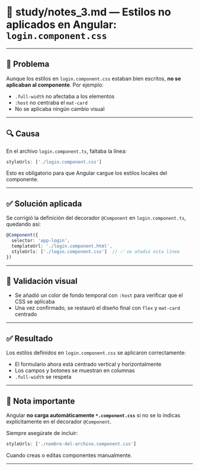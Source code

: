 # 📘 study/notes_3.md — Estilos no aplicados en Angular: `login.component.css`

---

## 🧪 Problema

Aunque los estilos en `login.component.css` estaban bien escritos, **no se aplicaban al componente**. Por ejemplo:

- `.full-width` no afectaba a los elementos
- `:host` no centraba el `mat-card`
- No se aplicaba ningún cambio visual

---

## 🔍 Causa

En el archivo `login.component.ts`, faltaba la línea:

```ts
styleUrls: ['./login.component.css']
```

Esto es obligatorio para que Angular cargue los estilos locales del componente.

---

## ✅ Solución aplicada

Se corrigió la definición del decorador `@Component` en `login.component.ts`, quedando así:

```ts
@Component({
  selector: 'app-login',
  templateUrl: './login.component.html',
  styleUrls: ['./login.component.css']  // ✅ se añadió esta línea
})
```

---

## 🧪 Validación visual

- Se añadió un color de fondo temporal con `:host` para verificar que el CSS se aplicaba
- Una vez confirmado, se restauró el diseño final con `flex` y `mat-card` centrado

---

## ✅ Resultado

Los estilos definidos en `login.component.css` se aplicaron correctamente:
- El formulario ahora está centrado vertical y horizontalmente
- Los campos y botones se muestran en columnas
- `.full-width` se respeta

---

## 📌 Nota importante

Angular **no carga automáticamente `*.component.css`** si no se lo indicas explícitamente en el decorador `@Component`.

Siempre asegúrate de incluir:

```ts
styleUrls: ['./nombre-del-archivo.component.css']
```

Cuando creas o editas componentes manualmente.

---
